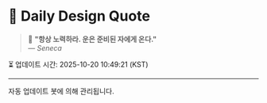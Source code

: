 
# 📘 Daily Design Quote

> 💬 **"항상 노력하라. 운은 준비된 자에게 온다."**  
> — *Seneca*

⏳ 업데이트 시간: 2025-10-20 10:49:21 (KST)

---

자동 업데이트 봇에 의해 관리됩니다.

